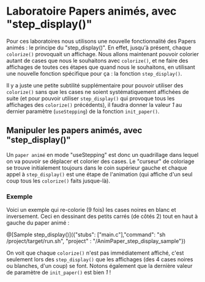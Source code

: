 # Laboratoire Papers animés, avec "step_display()"

Pour ces laboratoires nous utilisons une nouvelle fonctionnalité des Papers animés : le principe du "step_display()".
En effet, jusqu'à présent, chaque `colorize()` provoquait un affichage. Nous allons maintenant pouvoir colorier autant de cases que nous le souhaitons avec `colorize()`, et ne faire des affichages de toutes ces étapes que quand nous le souhaitons, en utilisant une nouvelle fonction spécifique pour ça : la fonction `step_display()`.

Il y a juste une petite subtilité supplémentaire pour pouvoir utiliser des `colorize()` sans que les cases ne soient systématiquement affichées de suite (et pour pouvoir utiliser `step_display()` qui provoque tous les affichages des `colorize()` précédents), il faudra donner la valeur *1* au dernier paramètre (`useStepping`) de la fonction `init_paper()`.

## Manipuler les papers animés, avec "step_display()"

Un `paper animé` en mode "useStepping" est donc un quadrillage dans lequel on va pouvoir se déplacer et colorier des cases. Le "curseur" de coloriage se trouve initialement toujours dans le coin supérieur gauche et chaque appel à `step_display()` est une étape de l'animation (qui affiche d'un seul coup tous les `colorize()` faits jusque-là).

### Exemple

Voici un exemple qui re-colorie (9 fois) les cases noires en blanc et inversement. Ceci en dessinant des petits carrés (de côtés 2) tout en haut à gauche du paper animé :

@[Sample step_display()]({"stubs": ["main.c"],"command": "sh /project/target/run.sh", "project" : "/AnimPaper_step_display_sample"})

On voit que chaque `colorize()` n'est pas immédiatement affiché, c'est seulement lors des `step_display()` que les affichages (des 4 cases noires ou blanches, d'un coup) se font. Notons également que la dernière valeur de paramètre de `init_paper()` est bien *1* !

